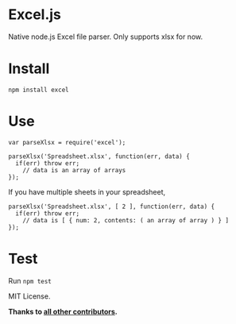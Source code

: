 Excel.js
========

Native node.js Excel file parser. Only supports xlsx for now.

Install
=======
    npm install excel

Use
====
    var parseXlsx = require('excel');

    parseXlsx('Spreadsheet.xlsx', function(err, data) {
      if(err) throw err;
        // data is an array of arrays
    });

If you have multiple sheets in your spreadsheet,

    parseXlsx('Spreadsheet.xlsx', [ 2 ], function(err, data) {
      if(err) throw err;
        // data is [ { num: 2, contents: ( an array of array ) } ]
    });
    
Test
=====
Run `npm test`

MIT License.

**Thanks to [all other contributors](https://github.com/trevordixon/excel.js/graphs/contributors).**